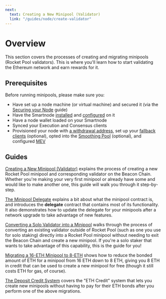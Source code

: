 ```yaml
---
next:
  text: Creating a New Minipool (Validator)
  link: "/guides/node/create-validator"
---
```


# Overview

This section covers the processes of creating and migrating minipools (Rocket Pool validators).
This is where you'll learn how to start validating the Ethereum network and earn rewards for it.

## Prerequisites

Before running minipools, please make sure you:

- Have set up a node machine (or virtual machine) and secured it (via the [Securing your Node](../securing-your-node) guide)
- Have the Smartnode [installed](../installing/overview) and [configured](../config/overview) on it
- Have a node wallet loaded on your Smartnode
- Synced your Execution and Consensus clients
- Provisioned your node with [a withdrawal address](../prepare-node#setting-your-withdrawal-address), set up your [fallback clients](../fallback) (optional), opted into the [Smoothing Pool](../fee-distrib-sp#the-smoothing-pool) (optional), and configured [MEV](../mev.mdx)

## Guides

[Creating a New Minipool (Validator)](../create-validator.mdx) explains the process of creating a new Rocket Pool minipool and corresponding validator on the Beacon Chain.
Whether you're making your very first minipool or already have some and would like to make another one, this guide will walk you through it step-by-step.

[The Minipool Delegate](./delegates) explains a bit about what the minipool contract is, and introduces the **delegate** contract that contains most of its functionality.
It also demonstrates how to update the delegate for your minipools after a network upgrade to take advantage of new features.

[Converting a Solo Validator into a Minipool](../solo-staker-migration) walks through the process of converting an existing validator outside of Rocket Pool (such as one you use for solo staking) directly into a Rocket Pool minipool without needing to exit the Beacon Chain and create a new minipool.
If you're a solo staker that wants to take advantage of this capability, this is the guide for you!

[Migrating a 16-ETH Minipool to 8-ETH](../leb-migration.mdx) shows how to reduce the bonded amount of ETH for a minipool from 16 ETH down to 8 ETH, giving you 8 ETH in credit that can be used to create a new minipool for free (though it still costs ETH for gas, of course).

[The Deposit Credit System](../credit) covers the "ETH Credit" system that lets you create new minipools without having to pay for their ETH bonds after you perform one of the above migrations.
